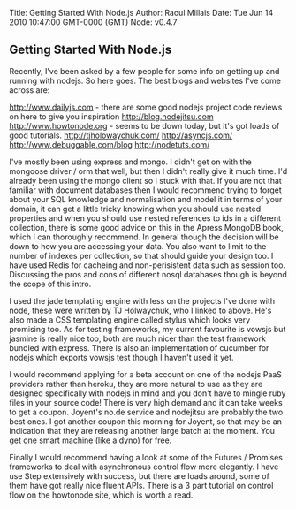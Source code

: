 Title: Getting Started With Node.js
Author: Raoul Millais
Date: Tue Jun 14 2010 10:47:00 GMT-0000 (GMT)
Node: v0.4.7

## Getting Started With Node.js

Recently, I've been asked by a few people for some info on getting up and running with nodejs.  So here goes.   The best blogs and websites I've come across are:

http://www.dailyjs.com - there are some good nodejs project code reviews on here to give you inspiration
http://blog.nodejitsu.com
http://www.howtonode.org - seems to be down today, but it's got loads of good tutorials.
http://tjholowaychuk.com/
http://asyncjs.com/
http://www.debuggable.com/blog
http://nodetuts.com/

I've mostly been using express and mongo.  I didn't get on with the mongoose driver / orm that well, but then I didn't really give it much time.  I'd already been using the mongo client so I stuck with that.  If you are not that familiar with document databases then I would recommend trying to forget about your SQL knowledge and normalisation and model it in terms of your domain, it can get a little tricky knowing when you should use nested properties and when you should use nested references to ids in a different collection, there is some good advice on this in the Apress MongoDB book, which I can thoroughly recommend.  In general though the decision will be down to how you are accessing your data.  You also want to limit to the number of indexes per collection, so that should guide your design too.  I have used Redis for cacheing and non-perisistent data such as session too.  Discussing the pros and cons of different nosql databases though is beyond the scope of this intro.

I used the jade templating engine with less on the projects I've done with node, these were written by TJ Holwaychuk, who I linked to above.  He's also made a CSS templating engine called stylus which looks very promising too.  As for testing frameworks, my current favourite is vowsjs but jasmine is really nice too, both are much nicer than the test framework bundled with express.  There is also an implementation of cucumber for nodejs which exports vowsjs test though I haven't used it yet.

I would recommend applying for a beta account on one of the nodejs PaaS providers rather than heroku, they are more natural to use as they are designed specifically with nodejs in mind and you don't have to mingle ruby files in your source code!  There is very high demand and it can take weeks to get a coupon.  Joyent's no.de service and nodejitsu are probably the two best ones.  I got another coupon this morning for Joyent, so that may be an indication that they are releasing another large batch at the moment.  You get one smart machine (like a dyno) for free.

Finally I would recommend having a look at some of the Futures / Promises frameworks to deal with asynchronous control flow more elegantly.  I have use Step extensively with success, but there are loads around, some of them have got really nice fluent APIs.  There is a 3 part tutorial on control flow on the howtonode site, which is worth a read.
